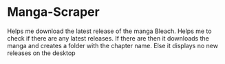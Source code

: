 # Manga-Scraper

Helps me download the latest release of the manga Bleach. Helps me to check if there are any latest releases. If there are then it downloads the manga and creates a folder with the chapter name. Else it displays no new releases on the desktop
